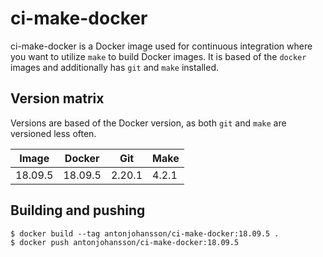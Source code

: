 # ci-make-docker

ci-make-docker is a Docker image used for continuous integration where you want to utilize `make` to build Docker images. It is based of the `docker` images and additionally has `git` and `make` installed.


## Version matrix

Versions are based of the Docker version, as both `git` and `make` are versioned less often.

| Image   | Docker   | Git    | Make  |
| ------- | -------- | ------ | ----- |
| 18.09.5 | 18.09.5  | 2.20.1 | 4.2.1 |


## Building and pushing

```shell
$ docker build --tag antonjohansson/ci-make-docker:18.09.5 .
$ docker push antonjohansson/ci-make-docker:18.09.5
```
